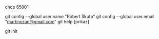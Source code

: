 chcp 65001

git config  --global user.name "Róbert Škuta"
git config  --global user.email "martinczan@gmail.com"
git help [prikaz]

git init 
